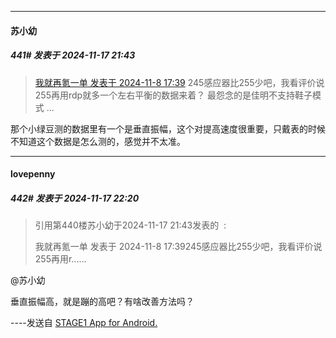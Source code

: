 ﻿
*****

####  苏小幼  
##### 441#       发表于 2024-11-17 21:43

<blockquote><a href="httphttps://bbs.saraba1st.com/2b/forum.php?mod=redirect&amp;goto=findpost&amp;pid=66650139&amp;ptid=2202753" target="_blank">我就再氪一单 发表于 2024-11-8 17:39</a>
245感应器比255少吧，我看评价说255再用rdp就多一个左右平衡的数据来着？
最怨念的是佳明不支持鞋子模式 ...</blockquote>
那个小绿豆测的数据里有一个是垂直振幅，这个对提高速度很重要，只戴表的时候不知道这个数据是怎么测的，感觉并不太准。


*****

####  lovepenny  
##### 442#       发表于 2024-11-17 22:20

<blockquote>引用第440楼苏小幼于2024-11-17 21:43发表的  :

我就再氪一单 发表于 2024-11-8 17:39245感应器比255少吧，我看评价说255再用r......</blockquote>
@苏小幼

垂直振幅高，就是蹦的高吧？有啥改善方法吗？

----发送自 [STAGE1 App for Android.](http://stage1.5j4m.com/?1.37)

